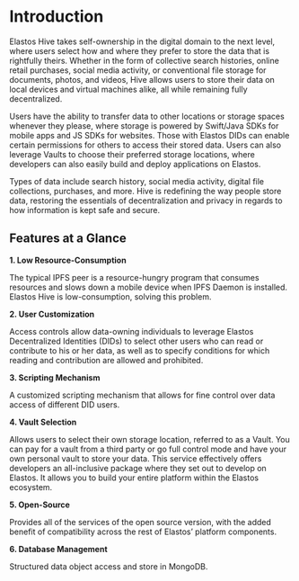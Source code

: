 # Introduction

Elastos Hive takes self-ownership in the digital domain to the next level, where users select how and where they prefer to store the data that is rightfully theirs. Whether in the form of collective search histories, online retail purchases, social media activity, or conventional file storage for documents, photos, and videos, Hive allows users to store their data on local devices and virtual machines alike, all while remaining fully decentralized.

Users have the ability to transfer data to other locations or storage spaces whenever they please, where storage is powered by Swift/Java SDKs for mobile apps and JS SDKs for websites. Those with Elastos DIDs can enable certain permissions for others to access their stored data. Users can also leverage Vaults to choose their preferred storage locations, where developers can also easily build and deploy applications on Elastos.

Types of data include search history, social media activity, digital file collections, purchases, and more. Hive is redefining the way people store data, restoring the essentials of decentralization and privacy in regards to how information is kept safe and secure.

## Features at a Glance

**1. Low Resource-Consumption**

The typical IPFS peer is a resource-hungry program that consumes resources and slows down a mobile device when IPFS Daemon is installed. Elastos Hive is low-consumption, solving this problem.

**2. User Customization**

Access controls allow data-owning individuals to leverage Elastos Decentralized Identities (DIDs) to select other users who can read or contribute to his or her data, as well as to specify conditions for which reading and contribution are allowed and prohibited.

**3. Scripting Mechanism**

A customized scripting mechanism that allows for fine control over data access of different DID users.

**4. Vault Selection**

Allows users to select their own storage location, referred to as a Vault. You can pay for a vault from a third party or go full control mode and have your own personal vault to store your data. This service effectively offers developers an all-inclusive package where they set out to develop on Elastos. It allows you to build your entire platform within the Elastos ecosystem.

**5. Open-Source**

Provides all of the services of the open source version, with the added benefit of compatibility across the rest of Elastos’ platform components.

**6. Database Management**

Structured data object access and store in MongoDB.

